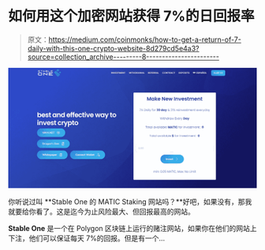# 如何用这个加密网站获得 7%的日回报率

> 原文：<https://medium.com/coinmonks/how-to-get-a-return-of-7-daily-with-this-one-crypto-website-8d279cd5e4a3?source=collection_archive---------8----------------------->

![](img/be6a52736836ed3ea051011bc1806e2a.png)

你听说过叫 **Stable One 的 MATIC Staking 网站吗？**好吧，如果没有，那我就要给你看了。这是迄今为止风险最大、但回报最高的网站。

**Stable One** 是一个在 Polygon 区块链上运行的赌注网站，如果你在他们的网站上下注，他们可以保证每天 7%的回报。但是有一个…
